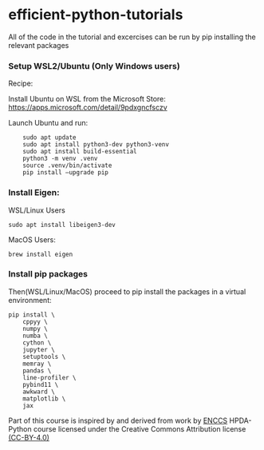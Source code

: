 # efficient-python-tutorials


All of the code in the tutorial and excercises can be run by pip installing the relevant packages


### Setup WSL2/Ubuntu (Only Windows users)

Recipe:

Install Ubuntu on WSL from the Microsoft Store: https://apps.microsoft.com/detail/9pdxgncfsczv

Launch Ubuntu and run:

```
	sudo apt update
	sudo apt install python3-dev python3-venv
	sudo apt install build-essential
	python3 -m venv .venv
	source .venv/bin/activate
	pip install –upgrade pip
```

### Install Eigen:

WSL/Linux Users

`sudo apt install libeigen3-dev`

MacOS Users:

`brew install eigen`

### Install pip packages

Then(WSL/Linux/MacOS) proceed to pip install the packages in a virtual environment:

```
pip install \
    cppyy \
    numpy \
    numba \
    cython \
    jupyter \
    setuptools \
    memray \
    pandas \
    line-profiler \
    pybind11 \
    awkward \
    matplotlib \
    jax
```

Part of this course is inspired by and derived from work by [ENCCS](https://enccs.se) HPDA-Python course licensed under the Creative Commons Attribution license [(CC-BY-4.0)](https://creativecommons.org/licenses/by/4.0/)